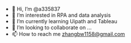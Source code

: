 - 👋 Hi, I’m @a335837
- 👀 I’m interested in RPA and data analysis
- 🌱 I’m currently learning Uipath and Tableau
- 💞️ I’m looking to collaborate on ...
- 📫 How to reach me zhangbw1158@gmail.com

<!---
a335837/a335837 is a ✨ special ✨ repository because its `README.md` (this file) appears on your GitHub profile.
You can click the Preview link to take a look at your changes.
--->
